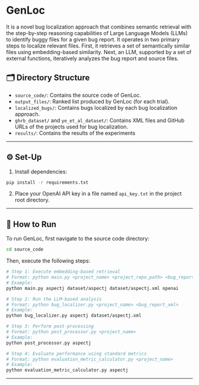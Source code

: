 # GenLoc
It is a novel bug localization approach that combines semantic retrieval with the step-by-step reasoning capabilities of Large Language Models (LLMs) to identify buggy files for a given bug report. It operates in two primary steps to localize relevant files. First, it retrieves a set of semantically similar files using embedding-based similarity. Next, an LLM, supported by a set of external functions, iteratively analyzes the bug report and source files.

## 🗂️ Directory Structure

* `source_code/`: Contains the source code of GenLoc.
* `output_files/`: Ranked list produced by GenLoc (for each trial).
* `localized_bugs/`: Contains bugs localized by each bug localization approach.
* `ghrb_dataset/` and `ye_et_al_dataset/`: Contains XML files and GitHub URLs of the projects used for bug localization.
* `results/`: Contains the results of the experiments
---

## ⚙️ Set-Up

1. Install dependencies:

```bash
pip install -r requirements.txt
```

2. Place your OpenAI API key in a file named `api_key.txt` in the project root directory.

---

## 🔧 How to Run

To run GenLoc, first navigate to the source code directory:

```bash
cd source_code
```

Then, execute the following steps:

```bash
# Step 1: Execute embedding-based retrieval
# Format: python main.py <project_name> <project_repo_path> <bug_report_xml> <embedding_model>
# Example:
python main.py aspectj dataset/aspectj dataset/aspectj.xml openai

# Step 2: Run the LLM-based analysis
# Format: python bug_localizer.py <project_name> <bug_report_xml>
# Example:
python bug_localizer.py aspectj dataset/aspectj.xml

# Step 3: Perform post-processing
# Format: python post_processor.py <project_name>
# Example:
python post_processor.py aspectj

# Step 4: Evaluate performance using standard metrics
# Format: python evaluation_metric_calculator.py <project_name>
# Example:
python evaluation_metric_calculator.py aspectj
```

---